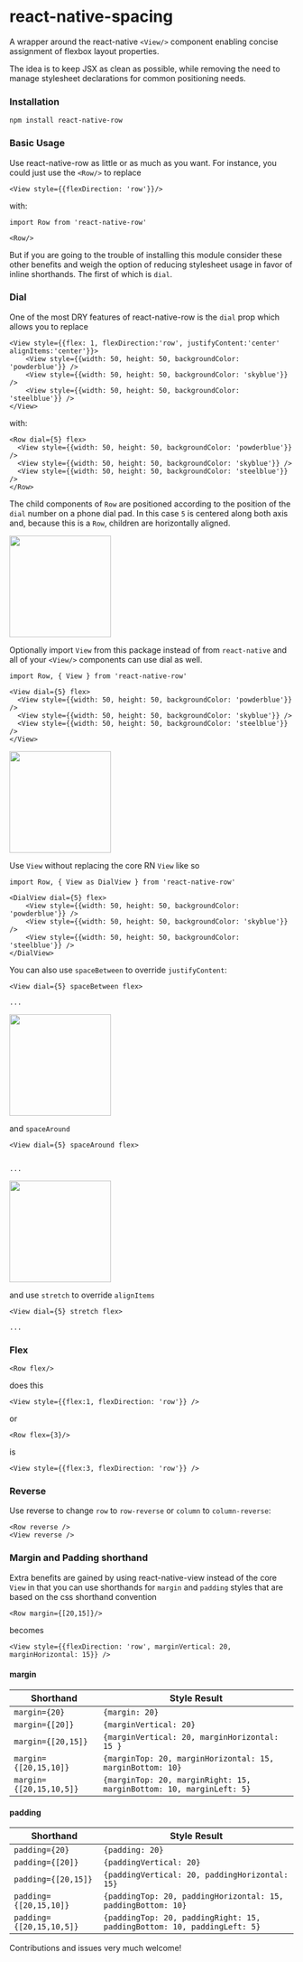# react-native-spacing

A wrapper around the react-native `<View/>` component enabling concise assignment of flexbox layout properties.

The idea is to keep JSX as clean as possible, while removing the need to manage stylesheet declarations for common positioning needs.

### Installation

    npm install react-native-row


### Basic Usage

Use react-native-row as little or as much as you want. For instance, you could just use the `<Row/>` to replace




    <View style={{flexDirection: 'row'}}/>


with:

    import Row from 'react-native-row'

    <Row/>



But if you are going to the trouble of installing this module consider these other benefits and weigh the option of reducing stylesheet usage in favor of inline shorthands. The first of which is `dial`.


### Dial

One of the most DRY features of react-native-row is the `dial` prop which allows you to replace


    <View style={{flex: 1, flexDirection:'row', justifyContent:'center' alignItems:'center'}}>
        <View style={{width: 50, height: 50, backgroundColor: 'powderblue'}} />
        <View style={{width: 50, height: 50, backgroundColor: 'skyblue'}} />
        <View style={{width: 50, height: 50, backgroundColor: 'steelblue'}} />
    </View>

with:

    <Row dial={5} flex>
      <View style={{width: 50, height: 50, backgroundColor: 'powderblue'}} />
      <View style={{width: 50, height: 50, backgroundColor: 'skyblue'}} />
      <View style={{width: 50, height: 50, backgroundColor: 'steelblue'}} />
    </Row>



The child components of `Row` are positioned according to the position of the `dial` number on a phone dial pad. In this case `5` is centered along both axis and, because this is a `Row`, children are horizontally aligned.



<img src='examples/example1.jpg' width="180">


Optionally import `View` from this package instead of from `react-native` and all of your `<View/>` components can use dial as well.

    import Row, { View } from 'react-native-row'

    <View dial={5} flex>
      <View style={{width: 50, height: 50, backgroundColor: 'powderblue'}} />
      <View style={{width: 50, height: 50, backgroundColor: 'skyblue'}} />
      <View style={{width: 50, height: 50, backgroundColor: 'steelblue'}} />
    </View>

<img src="examples/example2.jpg" width="180">

Use `View` without replacing the core RN `View` like so

    import Row, { View as DialView } from 'react-native-row'

    <DialView dial={5} flex>
        <View style={{width: 50, height: 50, backgroundColor: 'powderblue'}} />
        <View style={{width: 50, height: 50, backgroundColor: 'skyblue'}} />
        <View style={{width: 50, height: 50, backgroundColor: 'steelblue'}} />
    </DialView>


You can also use `spaceBetween` to override `justifyContent`:


    <View dial={5} spaceBetween flex>

    ...



<img src="examples/example3.jpg" width="180">

and `spaceAround`



    <View dial={5} spaceAround flex>


    ...

<img src="examples/example4.jpg" width="180">


and use `stretch` to override `alignItems`


    <View dial={5} stretch flex>

    ...








### Flex

    <Row flex/>

does this

    <View style={{flex:1, flexDirection: 'row'}} />

or

    <Row flex={3}/>

is

    <View style={{flex:3, flexDirection: 'row'}} />

### Reverse

Use reverse to change `row` to `row-reverse` or `column` to `column-reverse`:

    <Row reverse />
    <View reverse />

### Margin and Padding shorthand

Extra benefits are gained by using react-native-view instead of the core `View` in that you can use shorthands for `margin` and `padding` styles that are based on the css shorthand convention

    <Row margin={[20,15]}/>


becomes

    <View style={{flexDirection: 'row', marginVertical: 20, marginHorizontal: 15}} />

#### margin

Shorthand   | Style Result
------------ | -------------
`margin={20}` | `{margin: 20}`
`margin={[20]}` | `{marginVertical: 20}`
`margin={[20,15]}` | `{marginVertical: 20, marginHorizontal: 15 }`
`margin={[20,15,10]}` | `{marginTop: 20, marginHorizontal: 15, marginBottom: 10}`
`margin={[20,15,10,5]}` | `{marginTop: 20, marginRight: 15, marginBottom: 10, marginLeft: 5}`

#### padding

Shorthand   | Style Result
------------ | -------------
`padding={20}` | `{padding: 20}`
`padding={[20]}` | `{paddingVertical: 20}`
`padding={[20,15]}` | `{paddingVertical: 20, paddingHorizontal: 15}`
`padding={[20,15,10]}` | `{paddingTop: 20, paddingHorizontal: 15, paddingBottom: 10}`
`padding={[20,15,10,5]}` | `{paddingTop: 20, paddingRight: 15, paddingBottom: 10, paddingLeft: 5}`



Contributions and issues very much welcome!
